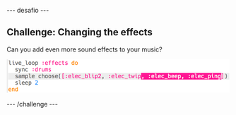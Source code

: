 \--- desafio \---

## Challenge: Changing the effects

Can you add even more sound effects to your music?

![screenshot](images/dj-effects-more.png)

\--- /challenge \---